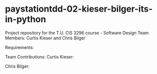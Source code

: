 # paystationtdd-02-kieser-bilger-its-in-python
Project repository for the T.U. CIS 3296 course - Software Design
Team Members: Curtis Kieser and Chris Bilger

Requirements: <FILL IN LATER>

Team Contributions:
Curtis Kieser: <FILL IN LATER>

Chris Bilger: <FILL IN LATER>